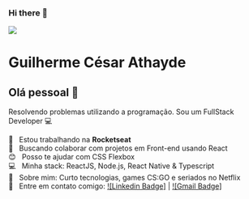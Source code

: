 ### Hi there 👋

<img width="auto" src="https://web.whatsapp.com/pp?e=https%3A%2F%2Fpps.whatsapp.net%2Fv%2Ft61.24694-24%2F140265134_239514737702914_8548783014250486572_n.jpg%3Foh%3Dc321a9cbb265312f6a5e261598693dc7%26oe%3D603A84F9&t=l&u=5516991635766%40c.us&i=1611869442&n=6YGjc60%2Fi1AHWNSRFFjeKnpPqe04w5qVzIjjRwPXEmo%3D">


# Guilherme César Athayde

## Olá pessoal 👋
Resolvendo problemas utilizando a programação.
Sou um FullStack Developer :computer:

 :rocket:  &nbsp; Estou trabalhando na **Rocketseat**
 <br/> :purple_heart: &nbsp; Buscando colaborar com projetos em Front-end usando React
 <br/> :blush: &nbsp; Posso te ajudar com CSS Flexbox
 <br/> :computer: &nbsp; Minha stack: ReactJS, Node.js, React Native & Typescript
 <br/> 💬  &nbsp; Sobre mim: Curto tecnologias, games CS:GO e seriados no Netflix
 <br/> :email: &nbsp; Entre em contato comigo: [![Linkedin Badge]](https://www.linkedin.com/in/guilherme-athayde-88a3041b1/) 
| 
[![Gmail Badge]](mailto:guiathayde303@gmail.com)

<!--
**guiathayde/GuiAthayde** is a ✨ _special_ ✨ repository because its `README.md` (this file) appears on your GitHub profile.

Here are some ideas to get you started:

- 🔭 I’m currently working on ...
- 🌱 I’m currently learning ...
- 👯 I’m looking to collaborate on ...
- 🤔 I’m looking for help with ...
- 💬 Ask me about ...
- 📫 How to reach me: ...
- 😄 Pronouns: ...
- ⚡ Fun fact: ...
-->
